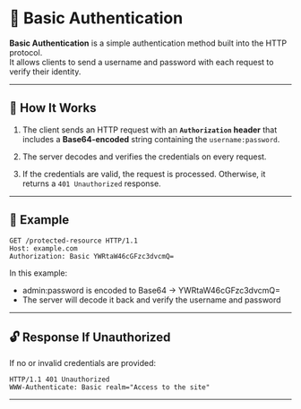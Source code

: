 # 🔐 Basic Authentication

**Basic Authentication** is a simple authentication method built into the HTTP protocol.  
It allows clients to send a username and password with each request to verify their identity.

---

## 📖 How It Works

1. The client sends an HTTP request with an **`Authorization` header** that includes a **Base64-encoded** string containing the `username:password`.

2. The server decodes and verifies the credentials on every request.

3. If the credentials are valid, the request is processed. Otherwise, it returns a `401 Unauthorized` response.

---

## 🧾 Example

```http
GET /protected-resource HTTP/1.1
Host: example.com
Authorization: Basic YWRtaW46cGFzc3dvcmQ=
```

In this example:

- admin:password is encoded to Base64 → YWRtaW46cGFzc3dvcmQ=
- The server will decode it back and verify the username and password

---

## 🔓 Response If Unauthorized

If no or invalid credentials are provided:

```http
HTTP/1.1 401 Unauthorized
WWW-Authenticate: Basic realm="Access to the site"
```

---

